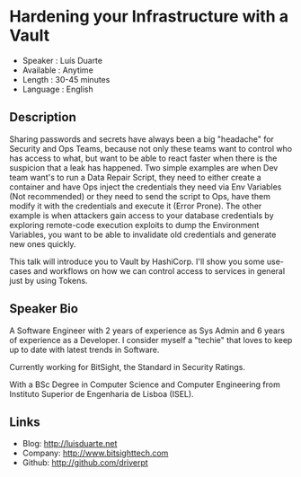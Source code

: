 Hardening your Infrastructure with a Vault
========================

* Speaker   : Luís Duarte
* Available : Anytime
* Length    : 30-45 minutes
* Language  : English

Description
-----------

Sharing passwords and secrets have always been a big "headache" for Security and Ops Teams, because not only these teams want to control who has access to what, but want to be able to react faster when there is the suspicion that a leak has happened.
Two simple examples are when Dev team want's to run a Data Repair Script, they need to either create a container and have Ops inject the credentials they need via Env Variables (Not recommended) or they need to send the script to Ops, have them modify it with the credentials and execute it (Error Prone). The other example is when attackers gain access to your database credentials by exploring remote-code execution exploits to dump the Environment Variables, you want to be able to invalidate old credentials and generate new ones quickly.

This talk will introduce you to Vault by HashiCorp. I'll show you some use-cases and workflows on how we can control access to services in general just by using Tokens.

Speaker Bio
-----------

A Software Engineer with 2 years of experience as Sys Admin and 6 years of experience as a Developer. I consider myself a "techie" that loves to keep up to date with latest trends in Software.

Currently working for BitSight, the Standard in Security Ratings.

With a BSc Degree in Computer Science and Computer Engineering from Instituto Superior de Engenharia de Lisboa (ISEL).

Links
-----

* Blog: http://luisduarte.net
* Company: http://www.bitsighttech.com
* Github: http://github.com/driverpt
